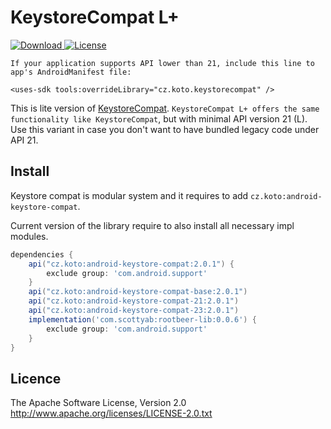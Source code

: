 # KeystoreCompat L+


[ ![Download](https://api.bintray.com/packages/kotomisak/cz.koto/android-keystore-compat-elplus/images/download.svg) ](https://bintray.com/kotomisak/cz.koto/android-keystore-compat-elplus/_latestVersion)
[![License](https://img.shields.io/badge/License-Apache%202.0-blue.svg)](https://opensource.org/licenses/Apache-2.0)


```
If your application supports API lower than 21, include this line to app's AndroidManifest file:
  
<uses-sdk tools:overrideLibrary="cz.koto.keystorecompat" />

```


This is lite version of [KeystoreCompat](../android-keystore-compat/readme.md). 
`KeystoreCompat L+ offers the same functionality like KeystoreCompat`, but with minimal API version 21 (L).
Use this variant in case you don't want to have bundled legacy code under API 21. 


## Install ##

Keystore compat is modular system and it requires to add `cz.koto:android-keystore-compat`.

Current version of the library require to also install all necessary impl modules.



```groovy
dependencies {
	api("cz.koto:android-keystore-compat:2.0.1") {
		exclude group: 'com.android.support'
	}
	api("cz.koto:android-keystore-compat-base:2.0.1")
	api("cz.koto:android-keystore-compat-21:2.0.1")
	api("cz.koto:android-keystore-compat-23:2.0.1")
	implementation('com.scottyab:rootbeer-lib:0.0.6') {
		exclude group: 'com.android.support'
	}
}
```

## Licence ##
The Apache Software License, Version 2.0
http://www.apache.org/licenses/LICENSE-2.0.txt

